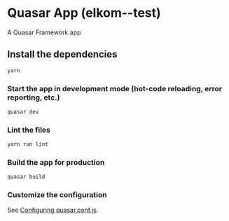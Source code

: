 # Quasar App (elkom--test)

A Quasar Framework app

## Install the dependencies
```bash
yarn
```

### Start the app in development mode (hot-code reloading, error reporting, etc.)

```bash
quasar dev
```

### Lint the files
```bash
yarn run lint
```

### Build the app for production
```bash
quasar build
```

### Customize the configuration
See [Configuring quasar.conf.js](https://v1.quasar.dev/quasar-cli/quasar-conf-js).
